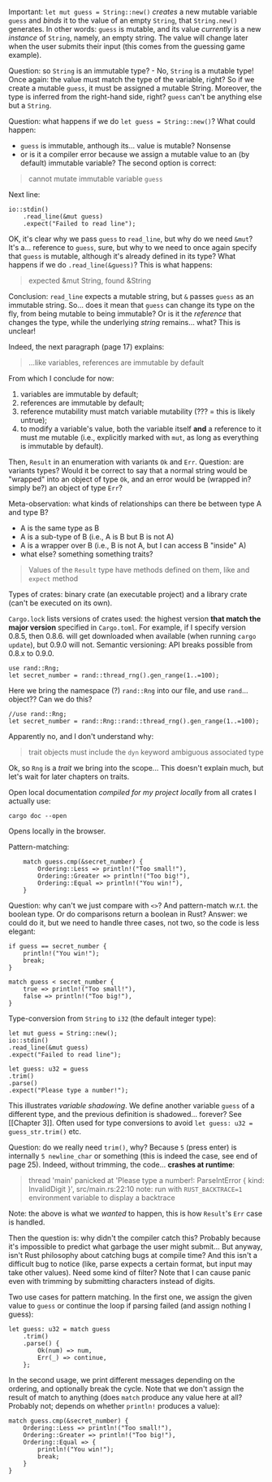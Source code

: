 Important: `let mut guess = String::new()` _creates_ a new mutable variable `guess` and _binds_ it to the value of an empty `String`, that `String.new()` generates. In other words: `guess` is mutable, and its value _currently_ is a new _instance_ of `String`, namely, an empty string. The value will change later when the user submits their input (this comes from the guessing game example).

Question: so `String` is an immutable type? - No, `String` is a mutable type! Once again: the value must match the type of the variable, right? So if we create a mutable `guess`, it must be assigned a mutable String. Moreover, the type is inferred from the right-hand side, right? `guess` can't be anything else but a `String`.

Question: what happens if we do `let guess = String::new()`? What could happen:
- `guess` is immutable, anthough its... value is mutable? Nonsense
- or is it a compiler error because we assign a mutable value to an (by default) immutable variable?
The second option is correct:
> cannot mutate immutable variable `guess`

Next line:
```
io::stdin()
	.read_line(&mut guess)
	.expect("Failed to read line");
```

OK, it's clear why we pass `guess` to `read_line`, but why do we need `&mut`? It's a... reference to `guess`, sure, but why to we need to once again specify that `guess` is mutable, although it's already defined in its type? What happens if we do `.read_line(&guess)`? This is what happens:
> expected &mut String, found &String

Conclusion: `read_line` expects a mutable string, but `&` passes `guess` as an immutable string. So... does it mean that `guess` can change its type on the fly, from being mutable to being immutable? Or is it the _reference_ that changes the type, while the underlying _string_ remains... what? This is unclear!

Indeed, the next paragraph (page 17) explains:
> ...like variables, references are immutable by default

From which I conclude for now:
1. variables are immutable by default;
2. references are immutable by default;
3. reference mutability must match variable mutability (??? = this is likely untrue);
4. to modify a variable's value, both the variable itself **and** a reference to it must me mutable (i.e., explicitly marked with `mut`, as long as everything is immutable by default).

Then, `Result` in an enumeration with variants `Ok` and `Err`. Question: are variants types? Would it be correct to say that a normal string would be "wrapped" into an object of type `Ok`, and an error would be (wrapped in? simply be?) an object of type `Err`?

Meta-observation: what kinds of relationships can there be between type A and type B?
- A is the same type as B
- A is a sub-type of B (i.e., A is B but B is not A)
- A is a wrapper over B (i.e., B is not A, but I can access B "inside" A)
- what else? something something traits?

> Values of the `Result` type have methods defined on them, like and `expect` method

Types of crates: binary crate (an executable project) and a library crate (can't be executed on its own).

`Cargo.lock` lists versions of crates used: the highest version **that match the major version** specified in `Cargo.toml`. For example, if I specify version 0.8.5, then 0.8.6. will get downloaded when available (when running `cargo update`), but 0.9.0 will not. Semantic versioning: API breaks possible from 0.8.x to 0.9.0.

```
use rand::Rng;
let secret_number = rand::thread_rng().gen_range(1..=100);
```

Here we bring the namespace (?) `rand::Rng` into our file, and use `rand`... object?? Can we do this?
```
//use rand::Rng;
let secret_number = rand::Rng::rand::thread_rng().gen_range(1..=100);
```
Apparently no, and I don't understand why:
> trait objects must include the `dyn` keyword
> ambiguous associated type

Ok, so `Rng` is a _trait_ we bring into the scope... This doesn't explain much, but let's wait for later chapters on traits.

Open local documentation _compiled for my project locally_ from all crates I actually use:
```
cargo doc --open
```
Opens locally in the browser.

Pattern-matching:
```
    match guess.cmp(&secret_number) {
        Ordering::Less => println!("Too small!"),
        Ordering::Greater => println!("Too big!"),
        Ordering::Equal => println!("You win!"),
    }
```

Question: why can't we just compare with `<>`? And pattern-match w.r.t. the boolean type. Or do comparisons return a boolean in Rust? Answer: we could do it, but we need to handle three cases, not two, so the code is less elegant:
```
if guess == secret_number {
	println!("You win!");
	break;
}

match guess < secret_number {
	true => println!("Too small!"),
	false => println!("Too big!"),
}
```

Type-conversion from `String` to `i32` (the default integer type):
```
let mut guess = String::new();
io::stdin()
.read_line(&mut guess)
.expect("Failed to read line");

let guess: u32 = guess
.trim()
.parse()
.expect("Please type a number!");
```

This illustrates _variable shadowing_. We define another variable `guess` of a different type, and the previous definition is shadowed... forever? See [[Chapter 3]]. Often used for type conversions to avoid `let guess: u32 = guess_str.trim()` etc.

Question: do we really need `trim()`, why? Because `5` (press enter) is internally `5 newline_char` or something (this is indeed the case, see end of page 25). Indeed, without trimming, the code... **crashes at runtime**:

> thread 'main' panicked at 'Please type a number!: ParseIntError { kind: InvalidDigit }', src/main.rs:22:10
note: run with `RUST_BACKTRACE=1` environment variable to display a backtrace

Note: the above is what we _wanted_ to happen, this is how `Result`'s `Err` case is handled.

Then the question is: why didn't the compiler catch this? Probably because it's impossible to predict what garbage the user might submit... But anyway, isn't Rust philosophy about catching bugs at compile time? And this isn't a difficult bug to notice (like, parse expects a certain format, but input may take other values). Need some kind of filter? Note that I can cause panic even with trimming by submitting characters instead of digits.

Two use cases for pattern matching. In the first one, we assign the given value to `guess` or continue the loop if parsing failed (and assign nothing I guess):
```
let guess: u32 = match guess
	.trim()
	.parse() {
		Ok(num) => num,
		Err(_) => continue,
	};
```
In the second usage, we print different messages depending on the ordering, and optionally break the cycle. Note that we don't assign the result of match to anything (does `match` produce any value here at all? Probably not; depends on whether `println!` produces a value):
```
match guess.cmp(&secret_number) {
	Ordering::Less => println!("Too small!"),
	Ordering::Greater => println!("Too big!"),
	Ordering::Equal => {
		println!("You win!");
		break;
	}
}
```


